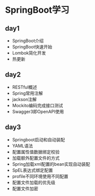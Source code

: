 # SpringBoot学习

## day1

- SpringBoot介绍
- SpringBoot快速开始
- Lombok简化开发
- 热更新

## day2

- RESTful概述
- Spring常用注解
- jackson注解
- Mockito编码完成接⼝测试
- Swagger3即OpenAPI使⽤

## day3

- Springboot启动和自动装配
- YAML语法
- 配置属性值数据绑定校验
- 加载额外配置文件的方式
- Spring加载xml配置的bean实现自动装配
- SpEL表达式绑定配置
- profile不同环境使用不同配置
- 配置文件加载的优先级
- 配置文件加密

